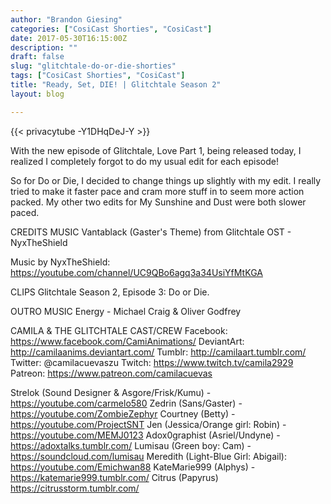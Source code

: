 ```yaml
---
author: "Brandon Giesing"
categories: ["CosiCast Shorties", "CosiCast"]
date: 2017-05-30T16:15:00Z
description: ""
draft: false
slug: "glitchtale-do-or-die-shorties"
tags: ["CosiCast Shorties", "CosiCast"]
title: "Ready, Set, DIE! | Glitchtale Season 2"
layout: blog

---
```


{{< privacytube -Y1DHqDeJ-Y >}}

With the new episode of Glitchtale, Love Part 1, being released today, I
realized I completely forgot to do my usual edit for each episode!

So for Do or Die, I decided to change things up slightly with my edit. I really
tried to make it faster pace and cram more stuff in to seem more action packed.
My other two edits for My Sunshine and Dust were both slower paced.

CREDITS
MUSIC
Vantablack (Gaster's Theme) from Glitchtale OST - NyxTheShield

Music by NyxTheShield: https://youtube.com/channel/UC9QBo6agq3a34UsiYfMtKGA

CLIPS
Glitchtale Season 2, Episode 3: Do or Die.

OUTRO MUSIC
Energy - Michael Craig & Oliver Godfrey

CAMILA & THE GLITCHTALE CAST/CREW
Facebook: https://www.facebook.com/CamiAnimations/
DeviantArt: http://camilaanims.deviantart.com/
Tumblr: http://camilaart.tumblr.com/
Twitter: @camilacuevaszu
Twitch: https://www.twitch.tv/camila2929
Patreon: https://www.patreon.com/camilacuevas

Strelok (Sound Designer & Asgore/Frisk/Kumu) - https://youtube.com/carmelo580
Zedrin (Sans/Gaster) - https://youtube.com/ZombieZephyr
Courtney (Betty) - https://youtube.com/ProjectSNT
Jen (Jessica/Orange girl: Robin) - https://youtube.com/MEMJ0123
Adox0graphist (Asriel/Undyne) - https://adoxtalks.tumblr.com/
Lumisau (Green boy: Cam) - https://soundcloud.com/lumisau
Meredith (Light-Blue Girl: Abigail): https://youtube.com/Emichwan88
KateMarie999 (Alphys) - https://katemarie999.tumblr.com/
Citrus (Papyrus) https://citrusstorm.tumblr.com/
